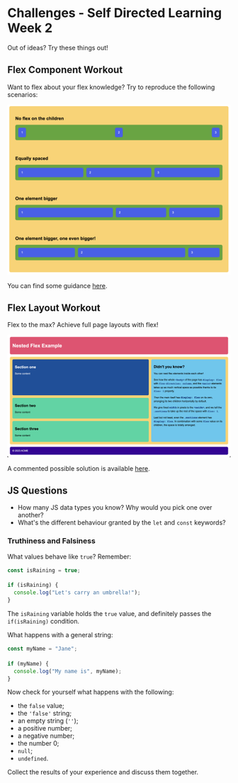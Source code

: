 # Challenges - Self Directed Learning Week 2

Out of ideas? Try these things out!

## Flex Component Workout

Want to flex about your flex knowledge? Try to reproduce the following scenarios:

![Flex Layouts](assets/flex-exercise.png)

You can find some guidance [here](https://codesandbox.io/s/flex-examples-yjjhr2?file=/index.html).

## Flex Layout Workout

Flex to the max? Achieve full page layouts with flex!

![Flex Layouts](assets/flex-layout.png)

A commented possible solution is available [here](https://codesandbox.io/s/nested-flex-example-msrws7).

## JS Questions

- How many JS data types you know? Why would you pick one over another?
- What's the different behaviour granted by the `let` and `const` keywords?

### Truthiness and Falsiness

What values behave like `true`? Remember:

```js
const isRaining = true;

if (isRaining) {
  console.log("Let's carry an umbrella!");
}
```

The `isRaining` variable holds the `true` value, and definitely passes the `if(isRaining)` condition.

What happens with a general string:

```js
const myName = "Jane";

if (myName) {
  console.log("My name is", myName);
}
```

Now check for yourself what happens with the following:

- the `false` value;
- the `'false'` string;
- an empty string (`''`);
- a positive number;
- a negative number;
- the number 0;
- `null`;
- `undefined`.

Collect the results of your experience and discuss them together.
